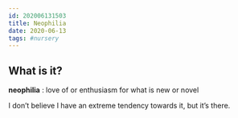 ```yaml
---
id: 202006131503
title: Neophilia
date: 2020-06-13
tags: #nursery
---
```


## What is it?

**neophilia**
:  love of or enthusiasm for what is new or novel

I don’t believe I have an extreme tendency towards it, but it’s there.

